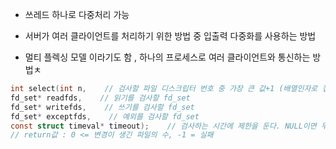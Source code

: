 
- 쓰레드 하나로 다중처리 가능

- 서버가 여러 클라이언트를 처리하기 위한 방법 중 입출력 다중화를 사용하는 방법

- 멀티 플렉싱 모델 이라기도 함 , 하나의 프로세스로 여러 클라이언트와 통신하는 방법ㅊ


```c
int select(int n,    // 검사할 파일 디스크립터 번호 중 가장 큰 값+1 (배열인자로 접근하기 때문에)
fd_set* readfds,    // 읽기를 검사할 fd_set
fd_set* writefds,    // 쓰기를 검사할 fd_set
fd_set* exceptfds,    // 예외를 검사할 fd_set
const struct timeval* timeout);    // 검사하는 시간에 제한을 둔다. NULL이면 무한정 대기한다.
// return값 : 0 <= 변경이 생긴 파일의 수, -1 = 실패
```
